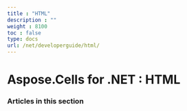 ```yaml
---
title : "HTML" 
description : "" 
weight : 8100 
toc : false
type: docs
url: /net/developerguide/html/
---
```


# Aspose.Cells for .NET : HTML


### Articles in this section

           

 

